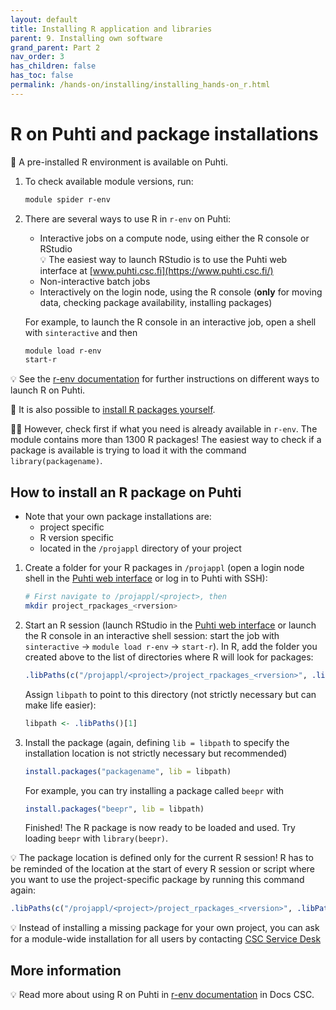 ```yaml
---
layout: default
title: Installing R application and libraries
parent: 9. Installing own software
grand_parent: Part 2
nav_order: 3
has_children: false
has_toc: false
permalink: /hands-on/installing/installing_hands-on_r.html
---
```


# R on Puhti and package installations

💬 A pre-installed R environment is available on Puhti.

1.  To check available module versions, run:    

    ``` bash
    module spider r-env
    ```

2.  There are several ways to use R in `r-env` on Puhti:

    - Interactive jobs on a compute node, using either the R console or RStudio  
      💡 The easiest way to launch RStudio is to use the Puhti web interface at [www.puhti.csc.fi](https://www.puhti.csc.fi/)
    - Non-interactive batch jobs
    - Interactively on the login node, using the R console (**only** for moving data, checking package availability, installing packages)

    For example, to launch the R console in an interactive job, open a shell with `sinteractive` and then

    ``` bash
    module load r-env
    start-r
    ```

💡 See the [r-env documentation](https://docs.csc.fi/apps/r-env/) for further instructions on different ways to launch R on Puhti.

💬 It is also possible to [install R packages yourself](https://docs.csc.fi/apps/r-env/#r-package-installations).

☝🏻 However, check first if what you need is already available in `r-env`. The module contains more than 1300 R packages! The easiest way to check if a package is available is trying to load it with the command `library(packagename)`.

## How to install an R package on Puhti

- Note that your own package installations are:
  - project specific
  - R version specific
  - located in the `/projappl` directory of your project

1.  Create a folder for your R packages in `/projappl` (open a login node shell in the [Puhti web interface](https://www.puhti.csc.fi/) or log in to Puhti with SSH):

    ``` bash
    # First navigate to /projappl/<project>, then
    mkdir project_rpackages_<rversion>
    ```

2.  Start an R session (launch RStudio in the [Puhti web interface](https://www.puhti.csc.fi/) or launch the R console in an interactive shell session: start the job with `sinteractive` -\> `module load r-env` -\> `start-r`). In R, add the folder you created above to the list of directories where R will look for packages:

    ``` r
    .libPaths(c("/projappl/<project>/project_rpackages_<rversion>", .libPaths())) 
    ```

    Assign `libpath` to point to this directory (not strictly necessary but can make life easier):

    ``` r
    libpath <- .libPaths()[1]
    ```

3.  Install the package (again, defining `lib = libpath` to specify the installation location is not strictly necessary but recommended)

    ``` r
    install.packages("packagename", lib = libpath)
    ```

    For example, you can try installing a package called `beepr` with

    ``` r
    install.packages("beepr", lib = libpath)
    ```

    Finished! The R package is now ready to be loaded and used. Try loading `beepr` with `library(beepr)`.

💡 The package location is defined only for the current R session! R has to be reminded of the location at the start of every R session or script where you want to use the project-specific package by running this command again:

``` r
.libPaths(c("/projappl/<project>/project_rpackages_<rversion>", .libPaths())) 
```

💡 Instead of installing a missing package for your own project, you can ask for a module-wide installation for all users by contacting [CSC Service Desk](mailto:servicedesk@csc.fi)

## More information

💡 Read more about using R on Puhti in [r-env documentation](https://docs.csc.fi/apps/r-env/) in Docs CSC.
